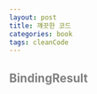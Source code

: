 ```yaml
---
layout: post
title: 꺠끗한 코드
categories: book
tags: cleanCode 
---
```


## <span style="color:gray">BindingResult</span>
